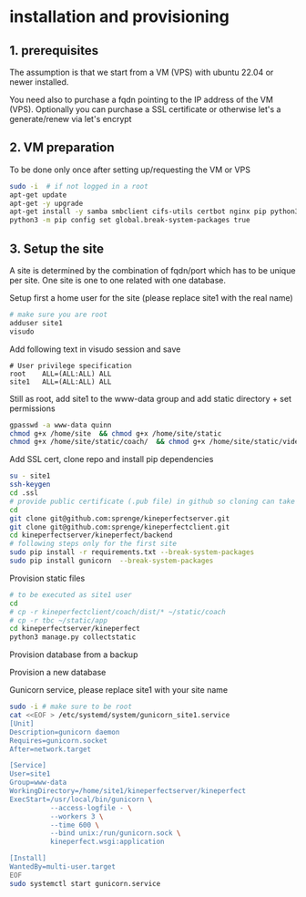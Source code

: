 # installation and provisioning

## 1. prerequisites

The assumption is that we start from a VM (VPS) with ubuntu 22.04 or newer installed.

You need also to purchase a fqdn pointing to the IP address of the VM (VPS).  Optionally you can purchase a SSL certificate or otherwise let's a generate/renew via let's encrypt

## 2. VM preparation

To be done only once after setting up/requesting the VM or VPS

```bash
sudo -i  # if not logged in a root
apt-get update
apt-get -y upgrade
apt-get install -y samba smbclient cifs-utils certbot nginx pip python3 ffmpeg
python3 -m pip config set global.break-system-packages true
```

## 3. Setup the site

A site is determined by the combination of fqdn/port which has to be unique per site.  One site is one to one related with one database.

Setup first a home user for the site (please replace site1 with the real name)

```bash
# make sure you are root
adduser site1
visudo
```

Add following text in visudo session and save
```text
# User privilege specification
root    ALL=(ALL:ALL) ALL
site1   ALL=(ALL:ALL) ALL
```
Still as root, add site1 to the www-data group and add static directory + set permissions

```bash
gpasswd -a www-data quinn
chmod g+x /home/site  && chmod g+x /home/site/static
chmod g+x /home/site/static/coach/  && chmod g+x /home/site/static/video/
```

Add SSL cert, clone repo and install pip dependencies

```bash
su - site1
ssh-keygen
cd .ssl
# provide public certificate (.pub file) in github so cloning can take place
cd
git clone git@github.com:sprenge/kineperfectserver.git
git clone git@github.com:sprenge/kineperfectclient.git
cd kineperfectserver/kineperfect/backend
# following steps only for the first site
sudo pip install -r requirements.txt --break-system-packages
sudo pip install gunicorn  --break-system-packages

```

Provision static files

```bash
# to be executed as site1 user
cd
# cp -r kineperfectclient/coach/dist/* ~/static/coach
# cp -r tbc ~/static/app
cd kineperfectserver/kineperfect
python3 manage.py collectstatic
```

Provision database from a backup

Provision a new database


Gunicorn service, please replace site1 with your site name

```bash
sudo -i # make sure to be root
cat <<EOF > /etc/systemd/system/gunicorn_site1.service
[Unit]
Description=gunicorn daemon
Requires=gunicorn.socket
After=network.target

[Service]
User=site1
Group=www-data
WorkingDirectory=/home/site1/kineperfectserver/kineperfect
ExecStart=/usr/local/bin/gunicorn \
          --access-logfile - \
          --workers 3 \
          --time 600 \
          --bind unix:/run/gunicorn.sock \
          kineperfect.wsgi:application

[Install]
WantedBy=multi-user.target
EOF
sudo systemctl start gunicorn.service